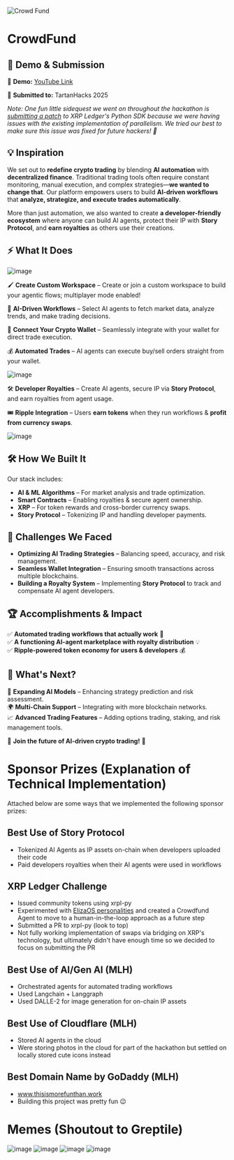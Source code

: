 ![Crowd Fund](https://github.com/user-attachments/assets/cab49ffd-f5cd-48d5-a977-e6b21a450b8d)

# CrowdFund
## 🌟 **Demo & Submission**  
🎥 **Demo:** [YouTube Link](https://youtu.be/S20tTL5M9Ig?si=nO4tCv7REsGhUWYl)

🚀 **Submitted to:** TartanHacks 2025

*Note: One fun little sidequest we went on throughout the hackathon is [submitting a patch](https://github.com/XRPLF/xrpl-py/pull/804) to XRP Ledger's Python SDK because we were having issues with the existing implementation of parallelism. We tried our best to make sure this issue was fixed for future hackers! 🤞*

## 💡 **Inspiration**  
We set out to **redefine crypto trading** by blending **AI automation** with **decentralized finance**. Traditional trading tools often require constant monitoring, manual execution, and complex strategies—**we wanted to change that**. Our platform empowers users to build **AI-driven workflows** that **analyze, strategize, and execute trades automatically**.  

More than just automation, we also wanted to create **a developer-friendly ecosystem** where anyone can build AI agents, protect their IP with **Story Protocol**, and **earn royalties** as others use their creations.  

## ⚡ **What It Does**  
![image](https://github.com/user-attachments/assets/7a8e5b12-c7a4-428e-aa8b-8a17099da253)

🖌️ **Create Custom Workspace** – Create or join a custom workspace to build your agentic flows; multiplayer mode enabled!

🤖 **AI-Driven Workflows** – Select AI agents to fetch market data, analyze trends, and make trading decisions.  

🔗 **Connect Your Crypto Wallet** – Seamlessly integrate with your wallet for direct trade execution.  

💰 **Automated Trades** – AI agents can execute buy/sell orders straight from your wallet.  

![image](https://github.com/user-attachments/assets/b4f00c6f-73a5-45be-b5ae-97d1c8e8fbe4)

🛠️ **Developer Royalties** – Create AI agents, secure IP via **Story Protocol**, and earn royalties from agent usage.  

🎟 **Ripple Integration** – Users **earn tokens** when they run workflows & **profit from currency swaps**.  

![image](https://github.com/user-attachments/assets/f7edad29-e15c-44da-b76f-92a1591a1698)

## 🛠️ **How We Built It**  
Our stack includes:  
- **AI & ML Algorithms** – For market analysis and trade optimization.  
- **Smart Contracts** – Enabling royalties & secure agent ownership.  
- **XRP** – For token rewards and cross-border currency swaps.  
- **Story Protocol** – Tokenizing IP and handling developer payments. 

## 🚧 **Challenges We Faced**  
- **Optimizing AI Trading Strategies** – Balancing speed, accuracy, and risk management.  
- **Seamless Wallet Integration** – Ensuring smooth transactions across multiple blockchains.  
- **Building a Royalty System** – Implementing **Story Protocol** to track and compensate AI agent developers.  

## 🏆 **Accomplishments & Impact**  
✅ **Automated trading workflows that actually work** 🎯  
✅ **A functioning AI-agent marketplace with royalty distribution** 💡  
✅ **Ripple-powered token economy for users & developers** 💰  

## 🔮 **What's Next?**  
🚀 **Expanding AI Models** – Enhancing strategy prediction and risk assessment.  
🌍 **Multi-Chain Support** – Integrating with more blockchain networks.  
📈 **Advanced Trading Features** – Adding options trading, staking, and risk management tools.  

👾 **Join the future of AI-driven crypto trading!** 🚀

# Sponsor Prizes (Explanation of Technical Implementation)

Attached below are some ways that we implemented the following sponsor prizes:

## Best Use of Story Protocol

- Tokenized AI Agents as IP assets on-chain when developers uploaded their code
- Paid developers royalties when their AI agents were used in workflows

## XRP Ledger Challenge

- Issued community tokens using xrpl-py
- Experimented with [ElizaOS personalities](https://x.com/Crowdfund_Agent) and created a Crowdfund Agent to move to a human-in-the-loop approach as a future step
- Submitted a PR to xrpl-py (look to top)
- Not fully working implementation of swaps via bridging on XRP's technology, but ultimately didn't have enough time so we decided to focus on submitting the PR

## Best Use of AI/Gen AI (MLH)

- Orchestrated agents for automated trading workflows
- Used Langchain + Langgraph
- Used DALLE-2 for image generation for on-chain IP assets

## Best Use of Cloudflare (MLH)

- Stored AI agents in the cloud
- Were storing photos in the cloud for part of the hackathon but settled on locally stored cute icons instead

## Best Domain Name by GoDaddy (MLH)

- www.thisismorefunthan.work
- Building this project was pretty fun 😉

# Memes (Shoutout to Greptile)

![image](https://github.com/user-attachments/assets/fe99df0b-d973-4902-a8ab-219d3beac464)
![image](https://github.com/user-attachments/assets/3b13da22-2c37-43da-b166-85bcbfdd6839)
![image](https://github.com/user-attachments/assets/1bc2c8c8-4ac9-4666-a31e-eabd23833ac8)
![image](https://github.com/user-attachments/assets/80485dea-ad66-4c10-afca-c2ae5e668ee6)


